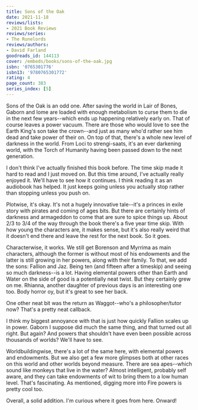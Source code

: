 ```yaml
---
title: Sons of the Oak
date: 2021-11-18
reviews/lists:
- 2021 Book Reviews
reviews/series:
- The Runelords
reviews/authors:
- David Farland
goodreads_id: 144113
cover: /embeds/books/sons-of-the-oak.jpg
isbn: '0765301776'
isbn13: '9780765301772'
rating: 4
page_count: 383
series_index: [5]
---
```

Sons of the Oak is an odd one. After saving the world in Lair of Bones, Gaborn and Iome are loaded with enough metabolism to curse them to die in the next few years--which ends up happening relatively early on. That of course leaves a power vacuum. There are those who would love to see the Earth King's son take the crown--and just as many who'd rather see him dead and take power of their on. On top of that, there's a whole new level of darkness in the world. From Loci to strengi-saats, it's an ever darkening world, with the Torch of Humanity having been passed down to the next generation.

I don't think I've actually finished this book before. The time skip made it hard to read and I just moved on. But this time around, I've actually really enjoyed it. We'll have to see how it continues. I think reading it as an audiobook has helped. It just keeps going unless you actually stop rather than stopping unless you push on. 

<!--more-->

Plotwise, it's okay. It's not a hugely innovative tale--it's a princes in exile story with pirates and coming of ages bits. But there are certainly hints of darkness and armageddon to come that are sure to spice things up. About 2/3 to 3/4 of the way through the book there's a five year time skip. With how young the characters are, it makes sense, but it's also really weird that it doesn't end there and leave the rest for the next book. So it goes. 

Characterwise, it works. We still get Borenson and Myrrima as main characters, although the former is without most of his endowments and the latter is still growing in her powers, along with their family. To that, we add the sons: Fallion and Jaz. Being ten (and fifteen after a timeskip) and seeing so much darkness--is a lot. Having elemental powers other than Earth and Water on the side of good is a potentially neat twist. But they certainly grew on me. Rhianna, another daughter of previous days is an interesting one too. Body horror oy, but it's great to see her back. 

One other neat bit was the return as Waggot--who's a philosopher/tutor now? That's a pretty neat callback. 

I think my biggest annoyance with that is just how quickly Fallion scales up in power. Gaborn I suppose did much the same thing, and that turned out all right. But again? And powers that shouldn't have even been possible across thousands of worlds? We'll have to see. 

Worldbuildingwise, there's a lot of the same here, with elemental powers and endowments. But we also get a few more glimpses both at other races on this world and other worlds beyond measure. There are sea apes--which sound like monkeys that live in the water? Almost intelligent, probably self aware, and they can take endowments of wit to bring them to a low human level. That's fascinating. As mentioned, digging more into Fire powers is pretty cool too. 

Overall, a solid addition. I'm curious where it goes from here. Onward!